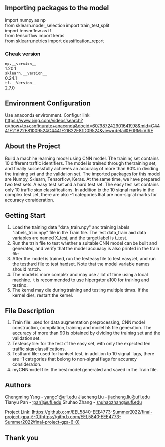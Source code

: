 ## Importing packages to the model
import numpy as np <br />
from sklearn.model_selection import train_test_split<br />
import tensorflow as tf<br />
from tensorflow import keras<br />
from sklearn.metrics import classification_report<br />

### Cheak version<br />
`np.__version__`<br />
1.20.1<br />
`sklearn.__version__`<br />
0.24.1<br />
`tf.__Version__`<br />
2.7.0<br />

## Environment Configuration
  Use anaconda environment. Configur link <br />
  https://www.bing.com/videos/search?q=how+to+configurate+anaconda&docid=607987242901641998&mid=C4441E21B22E81D09524C4441E21B22E81D09524&view=detail&FORM=VIRE

## About the Project 
Build a machine learning model using CNN model. The training set contains 10 different traffic identifiers. The model is trained through the training set, and finally successfully achieves an accuracy of more than 90% in dividing the training set and the validation set. The imported packages for this model are Numpy, Sklearn, Tensorflow, Keras. At the same time, we have prepared two test sets. A easy test set and a hard test set. The easy test set contains only 10 traffic sign classifications. In addition to the 10 signal marks in the complex test set, there are also -1 categories that are non-signal marks for accuracy consideration.
## Getting Start
1. Load the training data "data_train.npy" and training labels "labels_train.npy" file in the Train file. The test data_train and data variables are named X_test, and the target label is t_test.<br />
2. Run the train file to test whether a suitable CNN model can be built and generated, and verify that the model accuracy is also printed in the train file.<br />
3. After the model is trained, run the testeasy file to test easyset, and run the testhard file to test hardset. Note that the model variable names should match.<br />
4. The model is more complex and may use a lot of time using a local machine. It is recommended to use hipergator a100 for training and testing.<br />
5. The kernel may die during training and testing multiple times. If the kernel dies, restart the kernel.<br />
## File Description
1. Train file: used for data augmentation preprocessing, CNN model construction, compilation, training and model h5 file generation. The accuracy of more than 90 is obtained by dividing the training set and the validation set.<br />
2. Testeasy file: for the test of the easy set, with only the expected ten traffic sign classifications.<br />
3. Testhard file: used for hardset test, in addition to 10 signal flags, there are -1 categories that belong to non-signal flags for accuracy consideration.<br />
4. myCNNmodel file: the best model generated and saved in the Train file.<br />
## Authors
Chengming Yang - yangc1@ufl.edu
Jiacheng Liu - jiacheng.liu@ufl.edu
Tianyu Pan - tpan1@ufl.edu
Shuhao Zhang - shuhaozhang@ufl.edu

Project Link: [https://github.com/EEL5840-EEE4773-Summer2022/final-project-gpa-6-0](https://github.com/EEL5840-EEE4773-Summer2022/final-project-gpa-6-0)
## Thank you


```python

```
